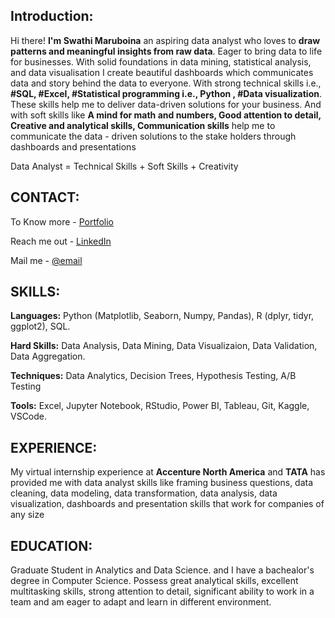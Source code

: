 ## Introduction:
Hi there! **I'm Swathi Maruboina** an aspiring data analyst who loves to **draw patterns and meaningful insights from raw data**. Eager to bring data to life for businesses. With solid foundations in data mining, statistical analysis, and data visualisation I create beautiful dashboards which communicates data and story behind the data to everyone. With strong technical skills i.e., **#SQL, #Excel, #Statistical programming i.e., Python , #Data visualization**. These skills help me to deliver data-driven solutions for your business. And with soft skills like **A mind for math and numbers, Good attention to detail, Creative and analytical skills, Communication skills** help me to communicate the data - driven solutions to the stake holders through dashboards and presentations
 
 Data Analyst = Technical Skills + Soft Skills + Creativity 

## CONTACT:
To Know more - [Portfolio](https://swathileninmaruboi0.wixsite.com/portfolio)

Reach me out - [LinkedIn](www.linkedin.com/in/swathimaruboina)

Mail me - [@email](swathileninmaruboina@gmail.com)

## SKILLS:
**Languages:** Python (Matplotlib, Seaborn, Numpy, Pandas), R (dplyr, tidyr, ggplot2), SQL.

**Hard Skills:** Data Analysis, Data Mining, Data Visualizaion, Data Validation, Data Aggregation.

**Techniques:** Data Analytics, Decision Trees, Hypothesis Testing, A/B Testing 

**Tools:** Excel, Jupyter Notebook, RStudio, Power BI, Tableau, Git, Kaggle, VSCode.

## EXPERIENCE:
My virtual internship experience at **Accenture North America** and **TATA** has provided me with data analyst skills like framing business questions, data cleaning, data modeling, data transformation, data analysis, data visualization, dashboards and presentation skills that work for companies of any size

## EDUCATION:
Graduate Student in Analytics and Data Science. and I have a bachealor's degree in Computer Science. Possess great analytical skills, excellent multitasking skills, strong attention to detail, significant ability to work in a team and am eager to adapt and learn in different environment.
